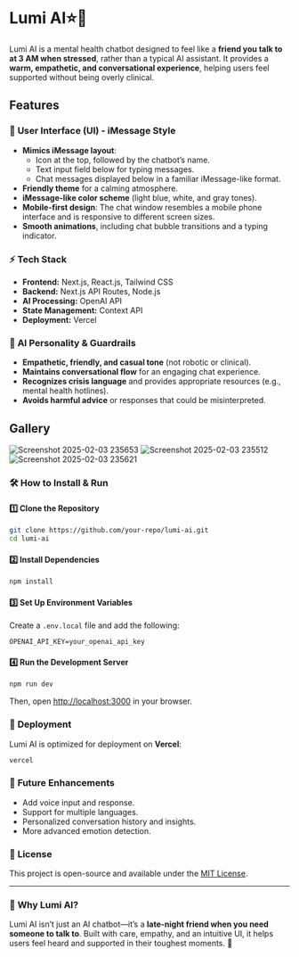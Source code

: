 # Lumi AI⭐💝

Lumi AI is a mental health chatbot designed to feel like a **friend you talk to at 3 AM when stressed**, rather than a typical AI assistant. It provides a **warm, empathetic, and conversational experience**, helping users feel supported without being overly clinical.

## Features

### 🌙 **User Interface (UI) - iMessage Style**
- **Mimics iMessage layout**:
  - Icon at the top, followed by the chatbot’s name.
  - Text input field below for typing messages.
  - Chat messages displayed below in a familiar iMessage-like format.
- **Friendly theme** for a calming atmosphere.
- **iMessage-like color scheme** (light blue, white, and gray tones).
- **Mobile-first design**: The chat window resembles a mobile phone interface and is responsive to different screen sizes.
- **Smooth animations**, including chat bubble transitions and a typing indicator.

### ⚡ **Tech Stack**
- **Frontend:** Next.js, React.js, Tailwind CSS
- **Backend:** Next.js API Routes, Node.js
- **AI Processing:** OpenAI API
- **State Management:** Context API
- **Deployment:** Vercel

### 💬 **AI Personality & Guardrails**
- **Empathetic, friendly, and casual tone** (not robotic or clinical).
- **Maintains conversational flow** for an engaging chat experience.
- **Recognizes crisis language** and provides appropriate resources (e.g., mental health hotlines).
- **Avoids harmful advice** or responses that could be misinterpreted.

## Gallery
![Screenshot 2025-02-03 235653](https://github.com/user-attachments/assets/c6836dd5-7f32-42c9-869e-2876c0aedc95)
![Screenshot 2025-02-03 235512](https://github.com/user-attachments/assets/65c3561e-8241-4da1-8527-8f57536e2596)
![Screenshot 2025-02-03 235621](https://github.com/user-attachments/assets/d1069eba-c834-4024-9146-b73fce26df85)


### 🛠 **How to Install & Run**
#### 1️⃣ Clone the Repository
```bash
git clone https://github.com/your-repo/lumi-ai.git
cd lumi-ai
```

#### 2️⃣ Install Dependencies
```bash
npm install
```

#### 3️⃣ Set Up Environment Variables
Create a `.env.local` file and add the following:
```
OPENAI_API_KEY=your_openai_api_key
```

#### 4️⃣ Run the Development Server
```bash
npm run dev
```
Then, open [http://localhost:3000](http://localhost:3000) in your browser.

### 🚀 **Deployment**
Lumi AI is optimized for deployment on **Vercel**:
```bash
vercel
```

### 📌 **Future Enhancements**
- Add voice input and response.
- Support for multiple languages.
- Personalized conversation history and insights.
- More advanced emotion detection.

### 📄 **License**
This project is open-source and available under the [MIT License](LICENSE).

---
### 🎯 **Why Lumi AI?**
Lumi AI isn’t just an AI chatbot—it’s a **late-night friend when you need someone to talk to**. Built with care, empathy, and an intuitive UI, it helps users feel heard and supported in their toughest moments. 💙

